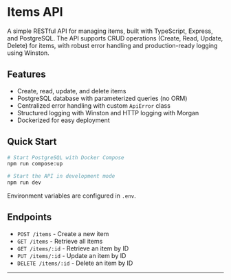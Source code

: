 # Items API

A simple RESTful API for managing items, built with TypeScript, Express, and PostgreSQL. The API supports CRUD operations (Create, Read, Update, Delete) for items, with robust error handling and production-ready logging using Winston.

## Features

- Create, read, update, and delete items
- PostgreSQL database with parameterized queries (no ORM)
- Centralized error handling with custom `ApiError` class
- Structured logging with Winston and HTTP logging with Morgan
- Dockerized for easy deployment

## Quick Start

```bash
# Start PostgreSQL with Docker Compose
npm run compose:up

# Start the API in development mode
npm run dev
```

Environment variables are configured in `.env`.

## Endpoints

- `POST /items` - Create a new item
- `GET /items` - Retrieve all items
- `GET /items/:id` - Retrieve an item by ID
- `PUT /items/:id` - Update an item by ID
- `DELETE /items/:id` - Delete an item by ID

---
